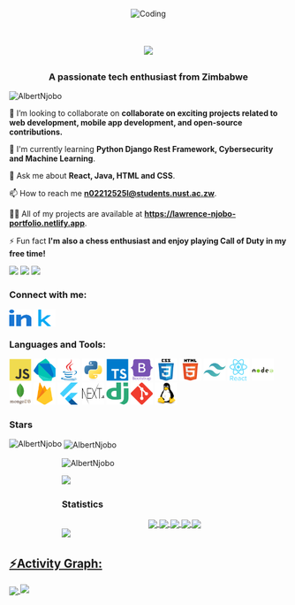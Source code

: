 <p align="center"><img src="https://imgs.search.brave.com/uGBeRwzhbiOphYDvGkQnCQYYApKyDw1OrDHAZ44cF9Y/rs:fit:860:0:0/g:ce/aHR0cHM6Ly9naWZk/Yi5jb20vaW1hZ2Vz/L2hpZ2gvYW5pbWF0/ZWQtbWFuLWNvbXB1/dGVyLWNvZGluZy1u/YWU2bWVjMzc4bHNn/MWkzLmdpZg.gif" alt="Coding" width="200"/> </p> <h1 align="center"> <img src="https://readme-typing-svg.herokuapp.com/?font=Righteous&size=35&center=true&vCenter=true&width=500&height=70&duration=4000&lines=Hi+There!+👋;+I'm+Lawrence+Njobo!;" /> </h1> <h3 align="center">A passionate tech enthusiast from Zimbabwe</h3> <p align="left"> <img src="https://komarev.com/ghpvc/?username=AlbertNjobo&label=Profile%20views&color=0e75b6&style=flat" alt="AlbertNjobo" /> </p>
👯 I’m looking to collaborate on <b>collaborate on exciting projects related to web development, mobile app development, and open-source contributions.</b>

🌱 I'm currently learning <b>Python Django Rest Framework, Cybersecurity and Machine Learning</b>.

💬 Ask me about <b>React, Java, HTML and CSS</b>.

📫 How to reach me <b>n02212525l@students.nust.ac.zw</b>.

👨‍💻 All of my projects are available at <b>https://lawrence-njobo-portfolio.netlify.app</b>.

⚡ Fun fact <b>I'm also a chess enthusiast and enjoy playing Call of Duty in my free time!</b>

<div align="left"> <a href="https://www.linkedin.com/in/lawrence-njobo" target="blank"><img src="https://img.shields.io/badge/LinkedIn-0077B5?style=for-the-badge&logo=linkedin&logoColor=white" target="_blank"></a> <a href="https://github.com/AlbertNjobo" target="blank"><img src="https://img.shields.io/badge/GitHub-100000?style=for-the-badge&logo=github&logoColor=white" target="_blank"></a> <a href="mailto:n02212525l@students.nust.ac.zw"><img src="https://img.shields.io/badge/-Gmail-%23333?style=for-the-badge&logo=gmail&logoColor=white" target="_blank"></a> </div> <h3 align="left">Connect with me:</h3> <p align="left"> <a href="https://linkedin.com/in/lawrencenjobo" target="blank"><img align="center" src="https://raw.githubusercontent.com/teamedwardforever/Readme-Generator/71f25dd8b98329b168142a6b782a107b75eab178/svg/Social/linked-in-alt.svg" alt="lawrencenjobo" height="30" width="40" /></a> <a href="https://kaggle.com/lawrencenjobo" target="blank"><img align="center" src="https://raw.githubusercontent.com/teamedwardforever/Readme-Generator/71f25dd8b98329b168142a6b782a107b75eab178/svg/Social/kaggle.svg" alt="lawrencenjobo" height="30" width="40" /></a> </p> <h3 align="left">Languages and Tools:</h3> <p align="left"> <img src="https://raw.githubusercontent.com/teamedwardforever/Readme-Generator/71f25dd8b98329b168142a6b782a107b75eab178/svg/Skills/Languages/javascript-original.svg" alt="Javascript" width="40" height="40"/> <img src="https://raw.githubusercontent.com/teamedwardforever/Readme-Generator/71f25dd8b98329b168142a6b782a107b75eab178/svg/Skills/Mobile/dartlang-icon.svg" alt="Dart" width="40" height="40"/> <img src="https://raw.githubusercontent.com/teamedwardforever/Readme-Generator/71f25dd8b98329b168142a6b782a107b75eab178/svg/Skills/Languages/java-original.svg" alt="Java" width="40" height="40"/> <img src="https://raw.githubusercontent.com/teamedwardforever/Readme-Generator/71f25dd8b98329b168142a6b782a107b75eab178/svg/Skills/Languages/python-original.svg" alt="Python" width="40" height="40"/> <img src="https://raw.githubusercontent.com/teamedwardforever/Readme-Generator/71f25dd8b98329b168142a6b782a107b75eab178/svg/Skills/Languages/typescript-original.svg" alt="Typescript" width="40" height="40"/> <img src="https://raw.githubusercontent.com/teamedwardforever/Readme-Generator/71f25dd8b98329b168142a6b782a107b75eab178/svg/Skills/Frontend/bootstrap-plain-wordmark.svg" alt="Bootstrap" width="40" height="40"/> <img src="https://raw.githubusercontent.com/teamedwardforever/Readme-Generator/71f25dd8b98329b168142a6b782a107b75eab178/svg/Skills/Frontend/css3-original-wordmark.svg" alt="Css" width="40" height="40"/> <img src="https://raw.githubusercontent.com/teamedwardforever/Readme-Generator/71f25dd8b98329b168142a6b782a107b75eab178/svg/Skills/Frontend/html5-original-wordmark.svg" alt="HTML" width="40" height="40"/> <img src="https://raw.githubusercontent.com/teamedwardforever/Readme-Generator/71f25dd8b98329b168142a6b782a107b75eab178/svg/Skills/Frontend/tailwindcss-icon.svg" alt="Tailwindcss" width="40" height="40"/> <img src="https://raw.githubusercontent.com/teamedwardforever/Readme-Generator/71f25dd8b98329b168142a6b782a107b75eab178/svg/Skills/Frontend/react-original-wordmark.svg" alt="React" width="40" height="40"/> <img src="https://raw.githubusercontent.com/teamedwardforever/Readme-Generator/71f25dd8b98329b168142a6b782a107b75eab178/svg/Skills/Backend/nodejs-original-wordmark.svg" alt="NodeJs" width="40" height="40"/> <img src="https://raw.githubusercontent.com/teamedwardforever/Readme-Generator/71f25dd8b98329b168142a6b782a107b75eab178/svg/Skills/Database/mongodb-original-wordmark.svg" alt="Mongodb" width="40" height="40"/> <img src="https://raw.githubusercontent.com/teamedwardforever/Readme-Generator/71f25dd8b98329b168142a6b782a107b75eab178/svg/Skills/BackendService/firebase-icon.svg" alt="Firebase" width="40" height="40"/> <img src="https://raw.githubusercontent.com/teamedwardforever/Readme-Generator/71f25dd8b98329b168142a6b782a107b75eab178/svg/Skills/Mobile/flutterio-icon.svg" alt="Flutter" width="40" height="40"/> <img src="https://raw.githubusercontent.com/teamedwardforever/Readme-Generator/71f25dd8b98329b168142a6b782a107b75eab178/svg/Skills/Static/nextjs-2.svg" alt="Nextjs" width="40" height="40"/> <img src="https://raw.githubusercontent.com/teamedwardforever/Readme-Generator/71f25dd8b98329b168142a6b782a107b75eab178/svg/Skills/Framework/django.svg" alt="Django" width="40" height="40"/> <img src="https://raw.githubusercontent.com/teamedwardforever/Readme-Generator/71f25dd8b98329b168142a6b782a107b75eab178/svg/Skills/Other/git-scm-icon.svg" alt="Git" width="40" height="40"/> <img src="https://raw.githubusercontent.com/teamedwardforever/Readme-Generator/71f25dd8b98329b168142a6b782a107b75eab178/svg/Skills/Other/linux-original.svg" alt="Linux" width="40" height="40"/> </p> <h3 align="left">Stars</h3> <img align="left" height="180em" src="https://github-readme-stats.vercel.app/api/top-langs/?username=AlbertNjobo&layout=compact&theme=" alt=AlbertNjobo /> <p>&nbsp;<img align="center" height="180em" src="https://github-readme-stats.vercel.app/api?username=AlbertNjobo&show_icons=true&locale=en&theme=radical" alt="AlbertNjobo" /></p> <p><img align="center" height="180em" src="https://github-readme-streak-stats.herokuapp.com/?user=AlbertNjobo&theme=dracula" alt="AlbertNjobo" /></p> <img src="https://user-images.githubusercontent.com/73097560/115834477-dbab4500-a447-11eb-908a-139a6edaec5c.gif"> <h3 align="left">Statistics</h3> <div align="center"> <a href="https://github.com/AlbertNjobo"> <img align="center" src="http://github-profile-summary-cards.vercel.app/api/cards/stats?username=AlbertNjobo&theme=apprentice" height="180em" /> <img align="center" src="http://github-profile-summary-cards.vercel.app/api/cards/most-commit-language?username=AlbertNjobo&theme=algolia" height="180em" /> <img align="center" src="http://github-profile-summary-cards.vercel.app/api/cards/repos-per-language?username=AlbertNjobo&theme=algolia" height="180em" /> <img align="center" src="http://github-profile-summary-cards.vercel.app/api/cards/productive-time?username=AlbertNjobo&theme=2077" height="180em" /> <img align="center" src="http://github-profile-summary-cards.vercel.app/api/cards/profile-details?username=AlbertNjobo&theme=2077" height="180em" /> </div> <img src="https://user-images.githubusercontent.com/73097560/115834477-dbab4500-a447-11eb-908a-139a6edaec5c.gif"> <h2 align="left">⚡Activity Graph:</h2> <img align="center" src="https://github-readme-activity-graph.vercel.app/graph?username=AlbertNjobo&theme=default"/> <img src="https://raw.githubusercontent.com/Trilokia/Trilokia/379277808c61ef204768a61bbc5d25bc7798ccf1/bottom_header.svg" /
